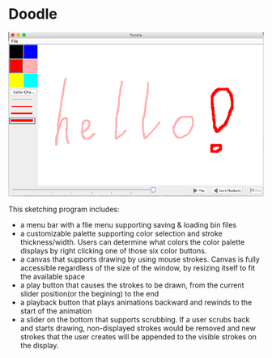 # Doodle
<div align=center><img src="https://github.com/XinyiYan/Doodle/blob/master/src/screenshot.png"/></div>

This sketching program includes:

- a menu bar with a flie menu supporting saving & loading bin files
- a customizable palette supporting color selection and stroke thickness/width. Users can determine what colors the color palette displays by right clicking one of those six color buttons.
- a canvas that supports drawing by using mouse strokes. Canvas is fully accessible regardless of the size of the window, by resizing itself to fit the available space
- a play button that causes the strokes to be drawn, from the current slider position(or the begining) to the end
- a playback button that plays animations backward and rewinds to the start of the animation
- a slider on the bottom that supports scrubbing. If a user scrubs back and starts drawing, non-displayed strokes would be removed and new strokes that the user creates will be appended to the visible strokes on the display.

